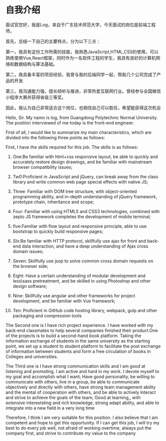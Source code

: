 # 自我介绍

面试官您好，我是Log，来自于广东技术师范大学，今天面试的岗位是前端工程师。

首先，总结一下自己的主要特点，分为以下三点：

第一，我具有这份工作所需的技能，我熟悉JavaScript,HTML,CSS的使用，可以熟练使用Vue,React框架，同时作为一名软件工程的学生，我具有良好的计算机网络和数据结构与算法基础。

第二，我具备丰富的项目经验，我曾与我的后端同学一起，帮助几个公司完成了产品的开发.

第三，我沟通能力强，擅长倾听与推进，非常热爱互联网行业。曾经参与全国微信小程序大赛并获得省级三等奖。

因此，我认为自己非常适合这个岗位，也相信自己可以胜任，希望能获得这次机会

Hello, Sir. My namn is log, from Guangdong Polytechnic Normal University. The position interviewed of me today is the front-end engineer.

First of all, I would like to summarize my main characteristics, which are divided into the following three points as follows:

First, I have the skills required for this job. The skills is as follows:

1. One:Be familiar with html+css responsive layout, be able to quickly and accurately restore design drawings, and be familiar with mainstream browser compatibility issues;

2. Tw0:Proficient in JavaScript and jQuery, can break away from the class library and write common web page special effects with native JS;

3. Three: Familiar with DOM tree structure, with object-oriented programming ability, and in-depth understanding of jQuery framework, prototype chain, inheritance and scope;

4. Four: Familiar with using HTML5 and CSS3 technologies, combined with zepto JS framework completes the development of mobile terminal;

5. five:Familiar with flow layout and responsive principle, able to use bootstrap to quickly build responsive pages;

6. SIx:Be familiar with HTTP protocol, skillfully use ajax for front and back-end data interaction, and have a deep understanding of Ajax cross domain issues;

7. Seven: Skillfully use jsop to solve common cross domain requests on the browser side;

8. Eight: Have a certain understanding of modular development and less\sass pretreatment, and be skilled in using Photoshop and other design software;

9. Nine: Skillfully use angular and other frameworks for project development, and be familiar with Vue framework;

10. Ten: Proficient in GitHub code hosting library, webpack, gulp and other packaging and compression tools

The Second one is I have rich project experience. I have worked with my back-end classmates to help several companies finished their product.One of the projects is to build a second-hand book platform. Taking the information exchange of students in the same university as the starting point, we set up a student to student platform to facilitate the post exchange of information between students and form a free circulation of books in Colleges and universities.

The Third one is I have strong communication skills and I am good at listening and promoting. I am active and hard in my work. I devote myself to my goal and accomplish what I want; Have good personality, be willing to communicate with others, live in a group, be able to communicate objectively and directly with others, have strong team management ability and the mental of cooperation with others, and be able to actively interact and strive to achieve the goals of the team; Good at learning,, with extensive intereststing and rich knowledge, strong adapt ability, and able to integrate into a new field in a very long time

Therefore,  I think I am very suitable for this position. I also believe that I am competent and hope to get this opportunity. If I can get this job, I will try my best to do every job well, not afraid of working overtime, always put the company first, and strive to contribute my value to the company
